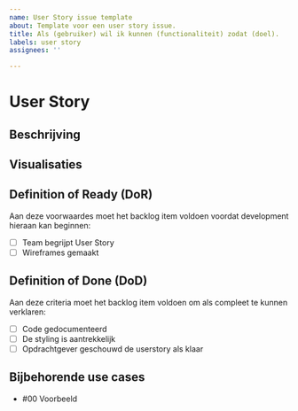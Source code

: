 ```yaml
---
name: User Story issue template
about: Template voor een user story issue.
title: Als (gebruiker) wil ik kunnen (functionaliteit) zodat (doel).
labels: user story
assignees: ''

---
```


# User Story
## Beschrijving
<!-- Beschrijf hier de use case. Probeer zo duidelijk mogelijk, en met zoveel mogelijk algemene termen (dus geen ICT-jargon) te beschrijven wat er gebouwd moet worden. -->

## Visualisaties
<!-- Voeg hier afbeeldingen/tekeningen etc. toe om eventueel visueel uit te beelden wat er moet gebeuren voor een duidelijker beeld voor jouw mede-ontwikkelaars! -->

## Definition of Ready (DoR)
Aan deze voorwaardes moet het backlog item voldoen voordat development hieraan kan beginnen:
- [ ] Team begrijpt User Story
- [ ] Wireframes gemaakt

## Definition of Done (DoD) 
Aan deze criteria moet het backlog item voldoen om als compleet te kunnen verklaren: 
- [ ] Code gedocumenteerd 
- [ ] De styling is aantrekkelijk
- [ ] Opdrachtgever geschouwd de userstory als klaar

## Bijbehorende use cases
- #00 Voorbeeld
